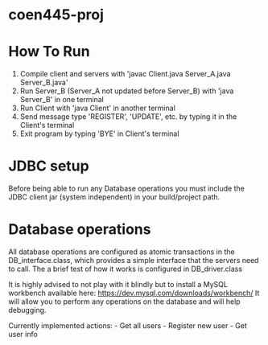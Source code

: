 # coen445-proj

# How To Run
1. Compile client and servers with 'javac Client.java Server_A.java Server_B.java'
2. Run Server_B (Server_A not updated before Server_B) with 'java Server_B' in one terminal
3. Run Client with 'java Client' in another terminal
4. Send message type 'REGISTER', 'UPDATE', etc. by typing it in the Client's terminal
5. Exit program by typing 'BYE' in Client's terminal

# JDBC setup
Before being able to run any Database operations you must include the JDBC client jar (system independent) in your build/project path.

# Database operations
All database operations are configured as atomic transactions in the DB_interface.class, which provides a simple interface that the servers need to call.
The a brief test of how it works is configured in DB_driver.class

It is highly advised to not play with it blindly but to install a MySQL workbench available here: https://dev.mysql.com/downloads/workbench/
It will allow you to perform any operations on the database and will help debugging.

Currently implemented actions:
    - Get all users
    - Register new user
    - Get user info
